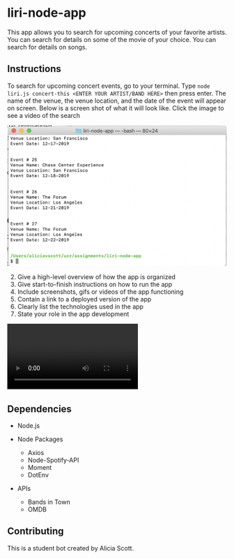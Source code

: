# liri-node-app
This app allows you to search for upcoming concerts of your favorite artists.  You can search for details on some of the movie of your choice.  You can search for details on songs.

## Instructions
To search for upcoming concert events, go to your terminal.  Type `node liri.js concert-this <ENTER YOUR ARTIST/BAND HERE>` then press enter.  The name of the venue, the venue location, and the date of the event will appear on screen.  Below is a screen shot of what it will look like.  Click the image to see a video of the search

[![concert-this](assets/images/concert-this.png)](assets/videos/concert-this.mov)


2. Give a high-level overview of how the app is organized
3. Give start-to-finish instructions on how to run the app
4. Include screenshots, gifs or videos of the app functioning
5. Contain a link to a deployed version of the app
6. Clearly list the technologies used in the app
7. State your role in the app development

<video src="assets/videos/concert-this.mov"></video>

## Dependencies

* Node.js
* Node Packages
    * Axios
    * Node-Spotify-API
    * Moment
    * DotEnv

* APIs
    * Bands in Town
    * OMDB

## Contributing
This is a student bot created by Alicia Scott.